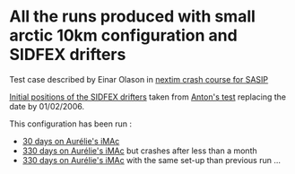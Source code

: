 # All the runs produced with small arctic 10km configuration and SIDFEX drifters

Test case described by Einar Olason in [nextim crash course for SASIP](https://www.youtube.com/watch?v=Wv_5frfx7II)

[Initial positions of the SIDFEX drifters](https://github.com/auraoupa/config-nextsim/blob/main/small_arctic_10km_sidfex/SIDFEX_buoys-small_arctic_10km-20060201T000000Z.txt) taken from [Anton's test](https://github.com/nansencenter/nextsim/issues/201) replacing the date by 01/02/2006.

This configuration has been run :
  - [30 days on Aurélie's iMAc](https://github.com/auraoupa/config-nextsim/tree/main/small_arctic_10km_sidfex/run_30d_imac)
  - [330 days on Aurélie's iMAc](https://github.com/auraoupa/config-nextsim/tree/main/small_arctic_10km_sidfex/run1_330d_imac) but crashes after less than a month
  - [330 days on Aurélie's iMAc](https://github.com/auraoupa/config-nextsim/tree/main/small_arctic_10km_sidfex/run2_330d_imac) with the same set-up than previous run ...
